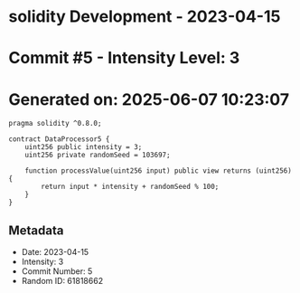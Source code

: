 ﻿# solidity Development - 2023-04-15
# Commit #5 - Intensity Level: 3
# Generated on: 2025-06-07 10:23:07
```solidity
pragma solidity ^0.8.0;

contract DataProcessor5 {
    uint256 public intensity = 3;
    uint256 private randomSeed = 103697;

    function processValue(uint256 input) public view returns (uint256) {
        return input * intensity + randomSeed % 100;
    }
}
```
## Metadata
- Date: 2023-04-15
- Intensity: 3
- Commit Number: 5
- Random ID: 61818662
